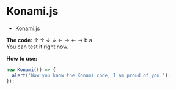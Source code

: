 # Konami.js

* [Konami.js](https://raw.githubusercontent.com/fluffy-factory/toolbox/master/src/js/modules/Konami.js)

**The code:** 
&#8593;
&#8593;
&#8595;
&#8595;
&#8592;
&#8594;
&#8592;
&#8594;
b a  
You can test it right now.

**How to use:**
```js
new Konami(() => {
  alert('Wow you know the Konami code, I am proud of you.');
});
```

<Konami></Konami>